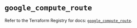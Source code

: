 # `google_compute_route`

Refer to the Terraform Registry for docs: [`google_compute_route`](https://registry.terraform.io/providers/hashicorp/google/6.49.1/docs/resources/compute_route).
